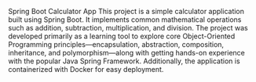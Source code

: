 Spring Boot Calculator App
This project is a simple calculator application built using Spring Boot. It implements common mathematical operations such as addition, subtraction, multiplication, and division. The project was developed primarily as a learning tool to explore core Object-Oriented Programming principles—encapsulation, abstraction, composition, inheritance, and polymorphism—along with getting hands-on experience with the popular Java Spring Framework. Additionally, the application is containerized with Docker for easy deployment.

